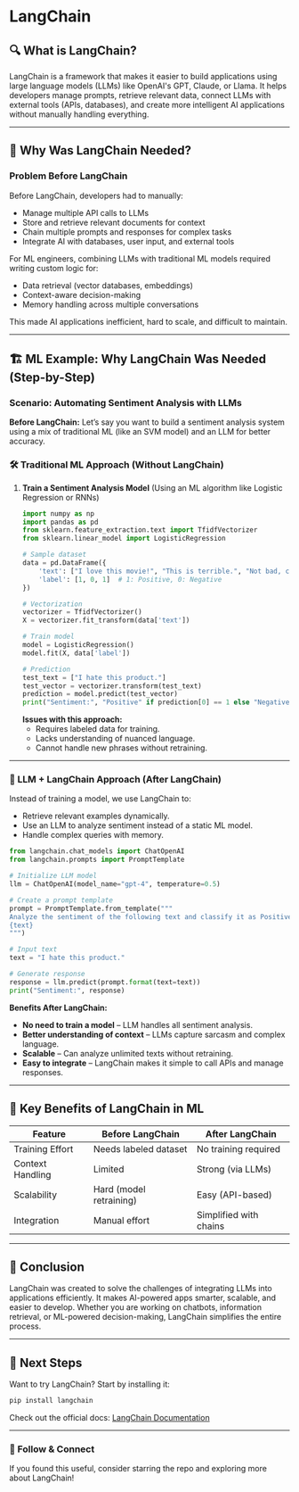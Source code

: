 # LangChain

## 🔍 What is LangChain?
LangChain is a framework that makes it easier to build applications using large language models (LLMs) like OpenAI's GPT, Claude, or Llama. It helps developers manage prompts, retrieve relevant data, connect LLMs with external tools (APIs, databases), and create more intelligent AI applications without manually handling everything.

---

## 🤔 Why Was LangChain Needed? 
### Problem Before LangChain
Before LangChain, developers had to manually:
- Manage multiple API calls to LLMs
- Store and retrieve relevant documents for context
- Chain multiple prompts and responses for complex tasks
- Integrate AI with databases, user input, and external tools

For ML engineers, combining LLMs with traditional ML models required writing custom logic for:
- Data retrieval (vector databases, embeddings)
- Context-aware decision-making
- Memory handling across multiple conversations

This made AI applications inefficient, hard to scale, and difficult to maintain.

---

## 🏗 ML Example: Why LangChain Was Needed (Step-by-Step)
### Scenario: Automating Sentiment Analysis with LLMs
**Before LangChain:** Let’s say you want to build a sentiment analysis system using a mix of traditional ML (like an SVM model) and an LLM for better accuracy.

### 🛠 Traditional ML Approach (Without LangChain)
1. **Train a Sentiment Analysis Model** (Using an ML algorithm like Logistic Regression or RNNs)
   ```python
   import numpy as np
   import pandas as pd
   from sklearn.feature_extraction.text import TfidfVectorizer
   from sklearn.linear_model import LogisticRegression

   # Sample dataset
   data = pd.DataFrame({
       'text': ["I love this movie!", "This is terrible.", "Not bad, could be better."],
       'label': [1, 0, 1]  # 1: Positive, 0: Negative
   })

   # Vectorization
   vectorizer = TfidfVectorizer()
   X = vectorizer.fit_transform(data['text'])
   
   # Train model
   model = LogisticRegression()
   model.fit(X, data['label'])
   
   # Prediction
   test_text = ["I hate this product."]
   test_vector = vectorizer.transform(test_text)
   prediction = model.predict(test_vector)
   print("Sentiment:", "Positive" if prediction[0] == 1 else "Negative")
   ```
   **Issues with this approach:**
   - Requires labeled data for training.
   - Lacks understanding of nuanced language.
   - Cannot handle new phrases without retraining.

---

### 🚀 LLM + LangChain Approach (After LangChain)
Instead of training a model, we use LangChain to:
- Retrieve relevant examples dynamically.
- Use an LLM to analyze sentiment instead of a static ML model.
- Handle complex queries with memory.

```python
from langchain.chat_models import ChatOpenAI
from langchain.prompts import PromptTemplate

# Initialize LLM model
llm = ChatOpenAI(model_name="gpt-4", temperature=0.5)

# Create a prompt template
prompt = PromptTemplate.from_template("""
Analyze the sentiment of the following text and classify it as Positive, Negative, or Neutral:
{text}
""")

# Input text
text = "I hate this product."

# Generate response
response = llm.predict(prompt.format(text=text))
print("Sentiment:", response)
```

**Benefits After LangChain:**
- **No need to train a model** – LLM handles all sentiment analysis.
- **Better understanding of context** – LLMs capture sarcasm and complex language.
- **Scalable** – Can analyze unlimited texts without retraining.
- **Easy to integrate** – LangChain makes it simple to call APIs and manage responses.

---

## 🎯 Key Benefits of LangChain in ML
| Feature | Before LangChain | After LangChain |
|---------|----------------|---------------|
| Training Effort | Needs labeled dataset | No training required |
| Context Handling | Limited | Strong (via LLMs) |
| Scalability | Hard (model retraining) | Easy (API-based) |
| Integration | Manual effort | Simplified with chains |

---

## 🌟 Conclusion
LangChain was created to solve the challenges of integrating LLMs into applications efficiently. It makes AI-powered apps smarter, scalable, and easier to develop. Whether you are working on chatbots, information retrieval, or ML-powered decision-making, LangChain simplifies the entire process.

---

## 🚀 Next Steps
Want to try LangChain? Start by installing it:
```bash
pip install langchain
```
Check out the official docs: [LangChain Documentation](https://python.langchain.com/)

---

### 🔗 Follow & Connect
If you found this useful, consider starring the repo and exploring more about LangChain!

